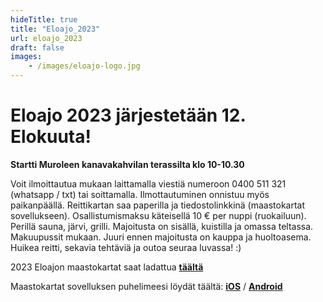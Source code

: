 ```yaml
---
hideTitle: true
title: "Eloajo_2023"
url: eloajo_2023
draft: false
images:
    - /images/eloajo-logo.jpg
---
```


# Eloajo 2023 järjestetään 12. Elokuuta!

**Startti Muroleen kanavakahvilan terassilta klo 10-10.30**

Voit ilmoittautua mukaan laittamalla viestiä numeroon 0400 511 321 (whatsapp / txt) tai soittamalla. Ilmottautuminen onnistuu myös paikanpäällä. Reittikartan saa paperilla ja tiedostolinkkinä (maastokartat sovellukseen). Osallistumismaksu käteisellä 10 € per nuppi (ruokailuun). Perillä sauna, järvi, grilli. Majoitusta on sisällä, kuistilla ja omassa teltassa. Makuupussit mukaan. Juuri ennen majoitusta on kauppa ja huoltoasema. Huikea reitti, sekavia tehtäviä ja outoa seuraa luvassa! :)

2023 Eloajon maastokartat saat ladattua **[täältä](/eloajokartat_2023.gpx)**

Maastokartat sovelluksen puhelimeesi löydät täältä: **[iOS](https://apps.apple.com/fi/app/maastokartat/id929001708?l=fi)** / **[Android](https://play.google.com/store/apps/details?id=com.swampsend.maastokartat)**
